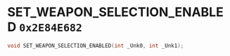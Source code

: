 # SET_WEAPON_SELECTION_ENABLED `0x2E84E682`

```cpp
void SET_WEAPON_SELECTION_ENABLED(int _Unk0, int _Unk1);
```